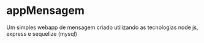 # appMensagem
Um simples webapp de mensagem criado utilizando as tecnologias node js, express e sequelize (mysql)
